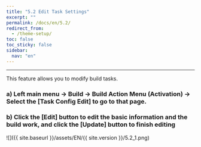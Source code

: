 ```yaml
---
title: "5.2 Edit Task Settings"
excerpt: ""
permalink: /docs/en/5.2/
redirect_from:
  - /theme-setup/
toc: false
toc_sticky: false
sidebar:
  nav: "en"
---
```


---

This feature allows you to modify build tasks.

### a\) Left main menu → Build → Build Action Menu \(Activation\) → Select the [Task Config Edit] to go to that page.

### b\) Click the [Edit] button to edit the basic information and the build work, and click the [Update] button to finish editing

![]({{ site.baseurl }}/assets/EN/{{ site.version }}/5.2_1.png)
